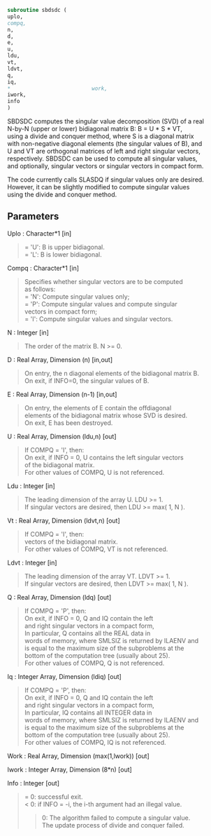 ```fortran  
subroutine sbdsdc (  
uplo,  
compq,  
n,  
d,  
e,  
u,  
ldu,  
vt,  
ldvt,  
q,  
iq,  
*                          work,  
iwork,  
info  
)  
```  
  
SBDSDC computes the singular value decomposition (SVD) of a real  
N-by-N (upper or lower) bidiagonal matrix B:  B = U * S * VT,  
using a divide and conquer method, where S is a diagonal matrix  
with non-negative diagonal elements (the singular values of B), and  
U and VT are orthogonal matrices of left and right singular vectors,  
respectively. SBDSDC can be used to compute all singular values,  
and optionally, singular vectors or singular vectors in compact form.  
  
The code currently calls SLASDQ if singular values only are desired.  
However, it can be slightly modified to compute singular values  
using the divide and conquer method.  
  
## Parameters  
Uplo : Character*1 [in]  
> = 'U':  B is upper bidiagonal.  
> = 'L':  B is lower bidiagonal.  
  
Compq : Character*1 [in]  
> Specifies whether singular vectors are to be computed  
> as follows:  
> = 'N':  Compute singular values only;  
> = 'P':  Compute singular values and compute singular  
> vectors in compact form;  
> = 'I':  Compute singular values and singular vectors.  
  
N : Integer [in]  
> The order of the matrix B.  N >= 0.  
  
D : Real Array, Dimension (n) [in,out]  
> On entry, the n diagonal elements of the bidiagonal matrix B.  
> On exit, if INFO=0, the singular values of B.  
  
E : Real Array, Dimension (n-1) [in,out]  
> On entry, the elements of E contain the offdiagonal  
> elements of the bidiagonal matrix whose SVD is desired.  
> On exit, E has been destroyed.  
  
U : Real Array, Dimension (ldu,n) [out]  
> If  COMPQ = 'I', then:  
> On exit, if INFO = 0, U contains the left singular vectors  
> of the bidiagonal matrix.  
> For other values of COMPQ, U is not referenced.  
  
Ldu : Integer [in]  
> The leading dimension of the array U.  LDU >= 1.  
> If singular vectors are desired, then LDU >= max( 1, N ).  
  
Vt : Real Array, Dimension (ldvt,n) [out]  
> If  COMPQ = 'I', then:  
> vectors of the bidiagonal matrix.  
> For other values of COMPQ, VT is not referenced.  
  
Ldvt : Integer [in]  
> The leading dimension of the array VT.  LDVT >= 1.  
> If singular vectors are desired, then LDVT >= max( 1, N ).  
  
Q : Real Array, Dimension (ldq) [out]  
> If  COMPQ = 'P', then:  
> On exit, if INFO = 0, Q and IQ contain the left  
> and right singular vectors in a compact form,  
> In particular, Q contains all the REAL data in  
> words of memory, where SMLSIZ is returned by ILAENV and  
> is equal to the maximum size of the subproblems at the  
> bottom of the computation tree (usually about 25).  
> For other values of COMPQ, Q is not referenced.  
  
Iq : Integer Array, Dimension (ldiq) [out]  
> If  COMPQ = 'P', then:  
> On exit, if INFO = 0, Q and IQ contain the left  
> and right singular vectors in a compact form,  
> In particular, IQ contains all INTEGER data in  
> words of memory, where SMLSIZ is returned by ILAENV and  
> is equal to the maximum size of the subproblems at the  
> bottom of the computation tree (usually about 25).  
> For other values of COMPQ, IQ is not referenced.  
  
Work : Real Array, Dimension (max(1,lwork)) [out]  
  
Iwork : Integer Array, Dimension (8*n) [out]  
  
Info : Integer [out]  
> = 0:  successful exit.  
> < 0:  if INFO = -i, the i-th argument had an illegal value.  
> > 0:  The algorithm failed to compute a singular value.  
> The update process of divide and conquer failed.  
  
